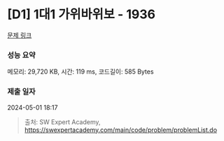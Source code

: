 # [D1] 1대1 가위바위보 - 1936 

[문제 링크](https://swexpertacademy.com/main/code/problem/problemDetail.do?contestProbId=AV5PjKXKALcDFAUq) 

### 성능 요약

메모리: 29,720 KB, 시간: 119 ms, 코드길이: 585 Bytes

### 제출 일자

2024-05-01 18:17



> 출처: SW Expert Academy, https://swexpertacademy.com/main/code/problem/problemList.do